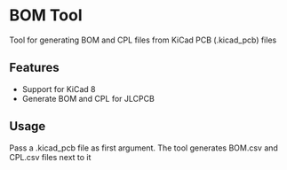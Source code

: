 # BOM Tool

Tool for generating BOM and CPL files from KiCad PCB (.kicad_pcb) files

## Features
* Support for KiCad 8
* Generate BOM and CPL for JLCPCB

## Usage
Pass a .kicad_pcb file as first argument. The tool generates BOM.csv and CPL.csv files next to it
